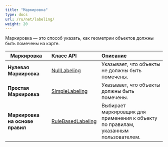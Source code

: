 ```yaml
---
title: "Маркировка"
type: docs
url: /ru/net/labeling/
weight: 20
---
```


Маркировка — это способ указать, как геометрии объектов должны быть помечены на карте.

|` `**Маркировка**|**Класс API**|**Описание**|
| :- | :- | :- |
|**Нулевая Маркировка**|[NullLabeling](https://reference.aspose.com/gis/net/aspose.gis.rendering.labelings/nulllabeling)|Указывает, что объекты не должны быть помечены.|
|**Простая Маркировка**|[SimpleLabeling](https://reference.aspose.com/gis/net/aspose.gis.rendering.labelings/SimpleLabeling)|Указывает, что объекты должны быть помечены.|
|**Маркировка на основе правил**|[RuleBasedLabeling](https://reference.aspose.com/gis/net/aspose.gis.rendering.labelings/rulebasedlabeling)|Выбирает маркировщик для применения к объекту по правилам, указанным пользователем.|
